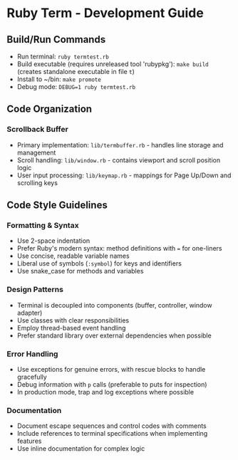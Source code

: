 # Ruby Term - Development Guide

## Build/Run Commands
- Run terminal: `ruby termtest.rb`
- Build executable (requires unreleased tool 'rubypkg'): `make build` (creates standalone executable in file `t`)
- Install to ~/bin: `make promote`
- Debug mode: `DEBUG=1 ruby termtest.rb`

## Code Organization

### Scrollback Buffer
- Primary implementation: `lib/termbuffer.rb` - handles line storage and management
- Scroll handling: `lib/window.rb` - contains viewport and scroll position logic
- User input processing: `lib/keymap.rb` - mappings for Page Up/Down and scrolling keys

## Code Style Guidelines

### Formatting & Syntax
- Use 2-space indentation
- Prefer Ruby's modern syntax: method definitions with `=` for one-liners
- Use concise, readable variable names
- Liberal use of symbols (`:symbol`) for keys and identifiers
- Use snake_case for methods and variables

### Design Patterns
- Terminal is decoupled into components (buffer, controller, window adapter)
- Use classes with clear responsibilities
- Employ thread-based event handling
- Prefer standard library over external dependencies when possible

### Error Handling
- Use exceptions for genuine errors, with rescue blocks to handle gracefully
- Debug information with `p` calls (preferable to puts for inspection)
- In production mode, trap and log exceptions where possible

### Documentation
- Document escape sequences and control codes with comments
- Include references to terminal specifications when implementing features
- Use inline documentation for complex logic

